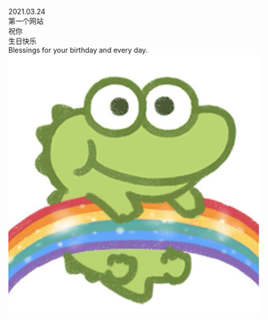 2021.03.24  
第一个网站  
祝你  
生日快乐  
Blessings for your birthday and every day.  
![](https://github.com/JackeyLau1/HappyBirthdaySally.github.io/blob/main/111111.jpg)
